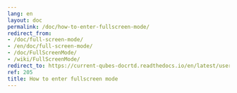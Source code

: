 ```yaml
---
lang: en
layout: doc
permalink: /doc/how-to-enter-fullscreen-mode/
redirect_from:
- /doc/full-screen-mode/
- /en/doc/full-screen-mode/
- /doc/FullScreenMode/
- /wiki/FullScreenMode/
redirect_to: https://current-qubes-docrtd.readthedocs.io/en/latest/user/how-to-guides/how-to-enter-fullscreen-mode.html
ref: 205
title: How to enter fullscreen mode
---
```

